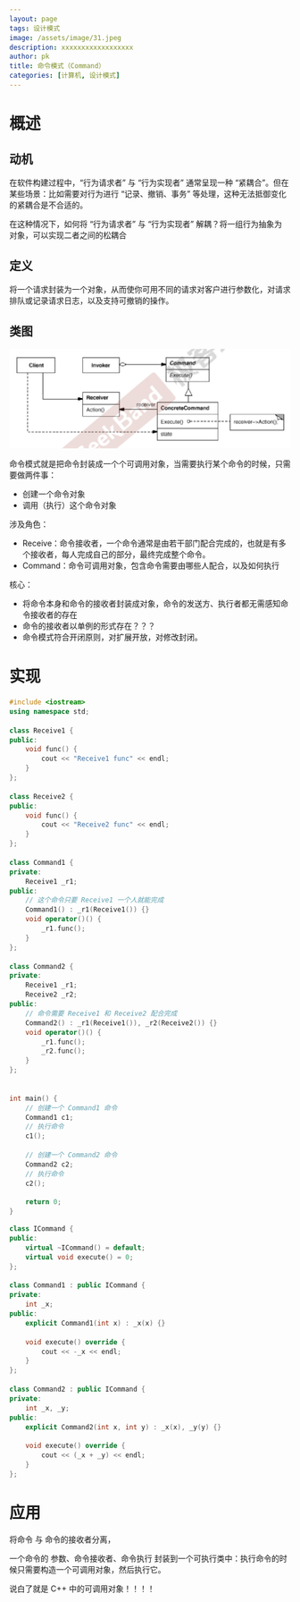 ```yaml
---
layout: page
tags: 设计模式
image: /assets/image/31.jpeg
description: xxxxxxxxxxxxxxxxxx
author: pk
title: 命令模式（Command）
categories: [计算机, 设计模式]
---
```


# 概述

## 动机

在软件构建过程中，“行为请求者” 与 “行为实现者” 通常呈现一种 “紧耦合”。但在某些场景：比如需要对行为进行 “记录、撤销、事务” 等处理，这种无法抵御变化的紧耦合是不合适的。



在这种情况下，如何将 “行为请求者” 与 “行为实现者” 解耦？将一组行为抽象为 对象，可以实现二者之间的松耦合



## 定义

将一个请求封装为一个对象，从而使你可用不同的请求对客户进行参数化，对请求排队或记录请求日志，以及支持可撤销的操作。



## 类图

![/assets/content/7.png](/assets/content/7.png)



命令模式就是把命令封装成一个个可调用对象，当需要执行某个命令的时候，只需要做两件事：

- 创建一个命令对象
- 调用（执行）这个命令对象



涉及角色：

- Receive：命令接收者，一个命令通常是由若干部门配合完成的，也就是有多个接收者，每人完成自己的部分，最终完成整个命令。
- Command：命令可调用对象，包含命令需要由哪些人配合，以及如何执行


核心：
- 将命令本身和命令的接收者封装成对象，命令的发送方、执行者都无需感知命令接收者的存在
- 命令的接收者以单例的形式存在？？？
- 命令模式符合开闭原则，对扩展开放，对修改封闭。


# 实现

```cpp
#include <iostream>
using namespace std;

class Receive1 {
public:
    void func() {
        cout << "Receive1 func" << endl;
    }
};

class Receive2 {
public:
    void func() {
        cout << "Receive2 func" << endl;
    }
};

class Command1 {
private:
    Receive1 _r1;
public:
    // 这个命令只要 Receive1 一个人就能完成
    Command1() : _r1(Receive1()) {}
    void operator()() {
        _r1.func();
    }
};

class Command2 {
private:
    Receive1 _r1;
    Receive2 _r2;
public:
    // 命令需要 Receive1 和 Receive2 配合完成
    Command2() : _r1(Receive1()), _r2(Receive2()) {}
    void operator()() {
        _r1.func();
        _r2.func();
    }
};


int main() {
    // 创建一个 Command1 命令
    Command1 c1;
    // 执行命令
    c1();

    // 创建一个 Command2 命令
    Command2 c2;
    // 执行命令
    c2();

    return 0;
}
```

```cpp
class ICommand {
public:
    virtual ~ICommand() = default;
    virtual void execute() = 0;
};

class Command1 : public ICommand {
private:
    int _x;
public:
    explicit Command1(int x) : _x(x) {}

    void execute() override {
        cout << -_x << endl;
    }
};

class Command2 : public ICommand {
private:
    int _x, _y;
public:
    explicit Command2(int x, int y) : _x(x), _y(y) {}

    void execute() override {
        cout << (_x + _y) << endl;
    }
};
```



# 应用

将命令 与 命令的接收者分离，

一个命令的 参数、命令接收者、命令执行 封装到一个可执行类中：执行命令的时候只需要构造一个可调用对象，然后执行它。



说白了就是 C++ 中的可调用对象！！！！
